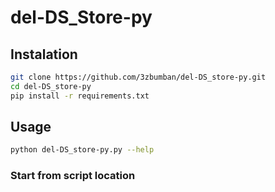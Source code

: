 # del-DS_Store-py

## Instalation

```sh
git clone https://github.com/3zbumban/del-DS_store-py.git
cd del-DS_store-py
pip install -r requirements.txt
```

## Usage

```sh
python del-DS_store-py.py --help
```

### Start from script location
